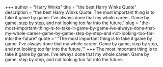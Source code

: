 +++
author = "Harry Winks"
title = "the best Harry Winks Quote"
description = "the best Harry Winks Quote: The most important thing is to take it game by game. I've always done that my whole career. Game by game, step by step, and not looking too far into the future."
slug = "the-most-important-thing-is-to-take-it-game-by-game-ive-always-done-that-my-whole-career-game-by-game-step-by-step-and-not-looking-too-far-into-the-future"
quote = '''The most important thing is to take it game by game. I've always done that my whole career. Game by game, step by step, and not looking too far into the future.'''
+++
The most important thing is to take it game by game. I've always done that my whole career. Game by game, step by step, and not looking too far into the future.
